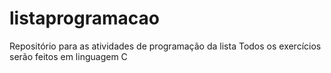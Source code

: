 # listaprogramacao
Repositório para as atividades de programação da lista
Todos os exercícios serão feitos em linguagem C
